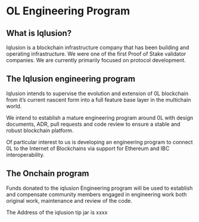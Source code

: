 # OL Engineering Program


## What is Iqlusion?


Iqlusion is a blockchain infrastructure company that has been building and operating infrastructure. We were one of the first Proof of Stake validator companies. We are currently primarily focused on protocol development.

## The Iqlusion engineering program


Iqlusion intends to supervise the evolution and extension of 0L blockchain from it’s current nascent form into a full feature base layer in the multichain world.

We intend to establish a mature engineering program around 0L with design documents, ADR, pull requests and code review to ensure a stable and robust blockchain platform. 

Of particular interest to us is developing an engineering program to connect 0L to the Internet of Blockchains via support for Ethereum and IBC interoperability.

## The Onchain program

Funds donated to the iqlusion Engineering program will be used to establish and compensate community members engaged in engineering work both original work, maintenance and review of the code. 

The Address of the iqlusion tip jar is xxxx
